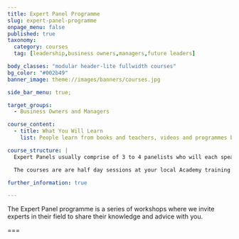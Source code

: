 ```yaml
---
title: Expert Panel Programme
slug: expert-panel-programme
onpage_menu: false
published: true
taxonomy:
  category: courses
  tag: [leadership,business owners,managers,future leaders]

body_classes: "modular header-lite fullwidth courses"
bg_color: "#002b49"
banner_image: theme://images/banners/courses.jpg

side_bar_menu: true;

target_groups:
  - Business Owners and Managers

course_content:
  - title: What You Will Learn
    list: People learn from books and teachers, videos and programmes but nothing is as effective or memorable as learning from experience. Expert Panel programme panellists include specialists from outside of our industry, experts in finance, marketing, psychology, great CEOs from successful organisations and of course our very own skilled leaders from inside Harcourts.

course_structure: |
  Expert Panels usually comprise of 3 to 4 panelists who will each speak briefly before the facilitator opens up to questions from the floor.

  The courses are are half day sessions at your local Academy training room but can be held off-site at a hired venue when attendee registrations are high.

further_information: true

---
```


The Expert Panel programme is a series of workshops where we invite experts in their field to share their knowledge and advice with you.

===
